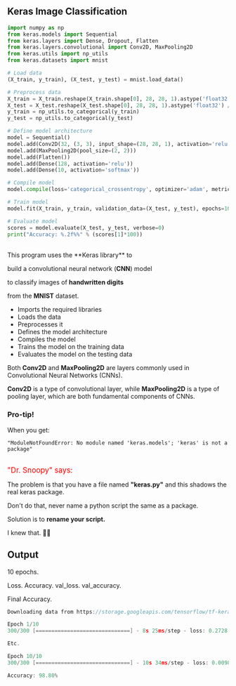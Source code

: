 ## Keras Image Classification

```py
import numpy as np
from keras.models import Sequential
from keras.layers import Dense, Dropout, Flatten
from keras.layers.convolutional import Conv2D, MaxPooling2D
from keras.utils import np_utils
from keras.datasets import mnist

# Load data
(X_train, y_train), (X_test, y_test) = mnist.load_data()

# Preprocess data
X_train = X_train.reshape(X_train.shape[0], 28, 28, 1).astype('float32') / 255
X_test = X_test.reshape(X_test.shape[0], 28, 28, 1).astype('float32') / 255
y_train = np_utils.to_categorical(y_train)
y_test = np_utils.to_categorical(y_test)

# Define model architecture
model = Sequential()
model.add(Conv2D(32, (3, 3), input_shape=(28, 28, 1), activation='relu'))
model.add(MaxPooling2D(pool_size=(2, 2)))
model.add(Flatten())
model.add(Dense(128, activation='relu'))
model.add(Dense(10, activation='softmax'))

# Compile model
model.compile(loss='categorical_crossentropy', optimizer='adam', metrics=['accuracy'])

# Train model
model.fit(X_train, y_train, validation_data=(X_test, y_test), epochs=10, batch_size=200)

# Evaluate model
scores = model.evaluate(X_test, y_test, verbose=0)
print("Accuracy: %.2f%%" % (scores[1]*100))
```

<br>
This program uses the **Keras library** to 

build a convolutional neural network (**CNN**) model 

to classify images of **handwritten digits** 

from the **MNIST** dataset.

* Imports the required libraries
* Loads the data
* Preprocesses it
* Defines the model architecture
* Compiles the model
* Trains the model on the training data
* Evaluates the model on the testing data

Both **Conv2D** and **MaxPooling2D** are layers commonly used in Convolutional Neural Networks (CNNs).

**Conv2D** is a type of convolutional layer, while **MaxPooling2D** is a type of pooling layer, which are both fundamental components of CNNs.

### Pro-tip!

When you get:

```
"ModuleNotFoundError: No module named 'keras.models'; 'keras' is not a package"
```

<br>
<span style="color:red;font-size:larger">"Dr. Snoopy" says:</span>

The problem is that you have a file named **"keras.py"** and this shadows the real keras package.

Don't do that, never name a python script the same as a package.

Solution is to **rename your script.**

I knew that. 🤦‍♀️

## Output

10 epochs.

Loss. Accuracy. val\_loss. val\_accuracy.

Final Accuracy.

```c
Downloading data from https://storage.googleapis.com/tensorflow/tf-keras-datasets/mnist.npz

Epoch 1/10
300/300 [==============================] - 8s 25ms/step - loss: 0.2728 - accuracy: 0.9240 - val_loss: 0.1027 - val_accuracy: 0.9719

Etc.

Epoch 10/10
300/300 [==============================] - 10s 34ms/step - loss: 0.0098 - accuracy: 0.9974 - val_loss: 0.0392 - val_accuracy: 0.9880

Accuracy: 98.80%
```

<br>
